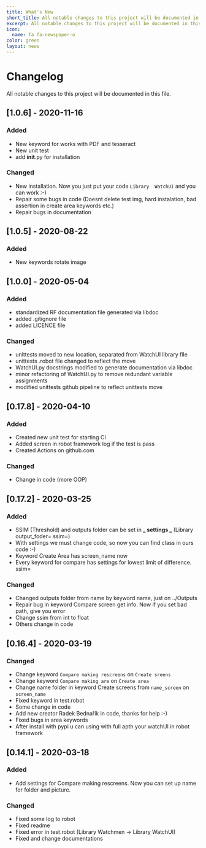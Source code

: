 ```yaml
---
title: What's New
short_title: All notable changes to this project will be documented in this file.
excerpt: All notable changes to this project will be documented in this file.
icon:
  name: fa fa-newspaper-o
color: green
layout: news
---
```

# Changelog

All notable changes to this project will be documented in this file.


## [1.0.6] - 2020-11-16

### Added

- New keyword for works with PDF and tesseract
- New unit test
- add __init__.py for installation

### Changed

- New installation. Now you just put your code `Library  WatchUI` and you can work :-)
- Repair some bugs in code (Doesnt delete test img, hard instalation, bad assertion in create area keywords etc.)
- Repair bugs in documentation


## [1.0.5] - 2020-08-22

### Added

- New keywords rotate image

## [1.0.0] - 2020-05-04

### Added

- standardized RF documentation file generated via libdoc
- added .gitignore file
- added LICENCE file

### Changed

- unittests moved to new location, separated from WatchUI library file
- unittests .robot file changed to reflect the move
- WatchUI.py docstrings modified to generate documentation via libdoc
- minor refactoring of WatchUI.py to remove redundant variable assignments
- modified unittests github pipeline to reflect unittests move

## [0.17.8] - 2020-04-10

### Added

- Created new unit test for starting CI
- Added screen in robot framework log if the test is pass
- Created Actions on github.com

### Changed

- Change in code (more OOP)

## [0.17.2] - 2020-03-25

### Added

- SSIM (Threshold) and outputs folder can be set in **_ settings _** (Library output_foder= ssim=)
- With settings we must change code, so now you can find class in ours code :-)
- Keyword Create Area has screen_name now
- Every keyword for compare has settings for lowest limit of difference. ssim=

### Changed

- Changed outputs folder from name by keyword name, just on ../Outputs
- Repair bug in keyword Compare screen get info. Now if you set bad path, give you error
- Change ssim from int to float
- Others change in code

## [0.16.4] - 2020-03-19

### Changed

- Change keyword `Compare making rescreens` on `Create sreens`
- Change keyword `Compare making are` on `Create area`
- Change name folder in keyword Create screens from `name_screen` on `screen_name`
- Fixed keyword in test.robot
- Some change in code
- Add new creator Radek Bednařík in code, thanks for help :-)
- Fixed bugs in area keywords
- After install with pypi u can using with full apth your watchUI in robot framework

## [0.14.1] - 2020-03-18

### Added

- Add settings for Compare making rescreens. Now you can set up name for folder and picture.

### Changed

- Fixed some log to robot
- Fixed readme
- Fixed error in test.robot (Library Watchmen -> Library WatchUI)
- Fixed and change documentations

